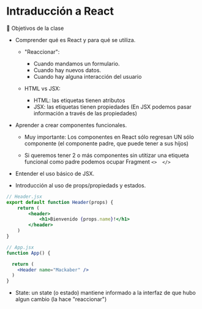 # Intraducción a React
 	
🎯 Objetivos de la clase

- Comprender qué es React y para qué se utiliza. 

    - "Reaccionar": 
        - Cuando mandamos un formulario.
        - Cuando hay nuevos datos.
        - Cuando hay alguna interacción del usuario

    - HTML vs JSX:
        - HTML: las etiquetas tienen atributos
        - JSX: las etiquetas tienen propiedades
        (En JSX podemos pasar información a través de las propiedades)

- Aprender a crear componentes funcionales.

    - Muy importante: Los componentes en React sólo regresan UN sólo componente (el componente padre, que puede tener a sus hijos)

    - Si queremos tener 2 o más componentes sin utitizar una etiqueta funcional como padre podemos ocupar Fragment 
    `<>  </>`

- Entender el uso básico de JSX.

- Introducción al uso de props/propiedads y estados.

```jsx
// Header.jsx
export default function Header(props) {
    return (
        <header>
            <h1>Bienvenido {props.name}!</h1>
        </header>
    )
}

// App.jsx
function App() {

  return (
    <Header name="Mackaber" />
  )
}
```

- State: un state (o estado) mantiene informado a la interfaz de que hubo algun cambio (la hace "reaccionar")